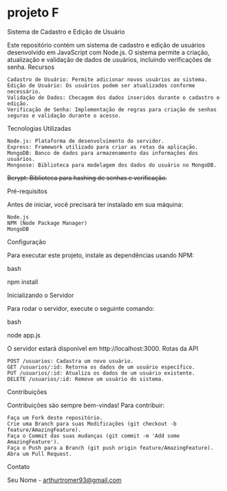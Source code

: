 # projeto F

Sistema de Cadastro e Edição de Usuário

Este repositório contém um sistema de cadastro e edição de usuários desenvolvido em JavaScript com Node.js. O sistema permite a criação, atualização e validação de dados de usuários, incluindo verificações de senha.
Recursos

    Cadastro de Usuário: Permite adicionar novos usuários ao sistema.
    Edição de Usuário: Os usuários podem ser atualizados conforme necessário.
    Validação de Dados: Checagem dos dados inseridos durante o cadastro e edição.
    Verificação de Senha: Implementação de regras para criação de senhas seguras e validação durante o acesso.

Tecnologias Utilizadas

    Node.js: Plataforma de desenvolvimento do servidor.
    Express: Framework utilizado para criar as rotas da aplicação.
    MongoDB: Banco de dados para armazenamento das informações dos usuários.
    Mongoose: Biblioteca para modelagem dos dados do usuário no MongoDB.
  ~~Bcrypt: Biblioteca para hashing de senhas e verificação.~~

Pré-requisitos

Antes de iniciar, você precisará ter instalado em sua máquina:

    Node.js
    NPM (Node Package Manager)
    MongoDB

Configuração

Para executar este projeto, instale as dependências usando NPM:

bash

npm install

Inicializando o Servidor

Para rodar o servidor, execute o seguinte comando:

bash

node app.js

O servidor estará disponível em http://localhost:3000.
Rotas da API

    POST /usuarios: Cadastra um novo usuário.
    GET /usuarios/:id: Retorna os dados de um usuário específico.
    PUT /usuarios/:id: Atualiza os dados de um usuário existente.
    DELETE /usuarios/:id: Remove um usuário do sistema.

Contribuições

Contribuições são sempre bem-vindas! Para contribuir:

    Faça um Fork deste repositório.
    Crie uma Branch para suas Modificações (git checkout -b feature/AmazingFeature).
    Faça o Commit das suas mudanças (git commit -m 'Add some AmazingFeature').
    Faça o Push para a Branch (git push origin feature/AmazingFeature).
    Abra um Pull Request.


Contato

Seu Nome - arthurtromer93@gmail.com
